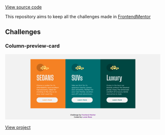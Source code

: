 [View source code](https://github.com/Bluniz/Frontend-Mentor)

This repository aims to keep all the challenges made in [FrontendMentor](https://www.frontendmentor.io/)

## Challenges

### Column-preview-card

  <img src="./.github/column.png" alt="desktop-img"/>

[View project](./column-preview-card)
